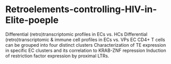 # Retroelements-controlling-HIV-in-Elite-poeple
Differential (retro)transcriptomic profiles in ECs vs. HCs
Differential (retro)transcriptomic & immune cell profiles in ECs vs. VPs
EC CD4+ T cells can be grouped into four distinct clusters
Characterization of TE expression in specific EC clusters and its correlation to KRAB-ZNF repression
Induction of restriction factor expression by proximal LTRs.
